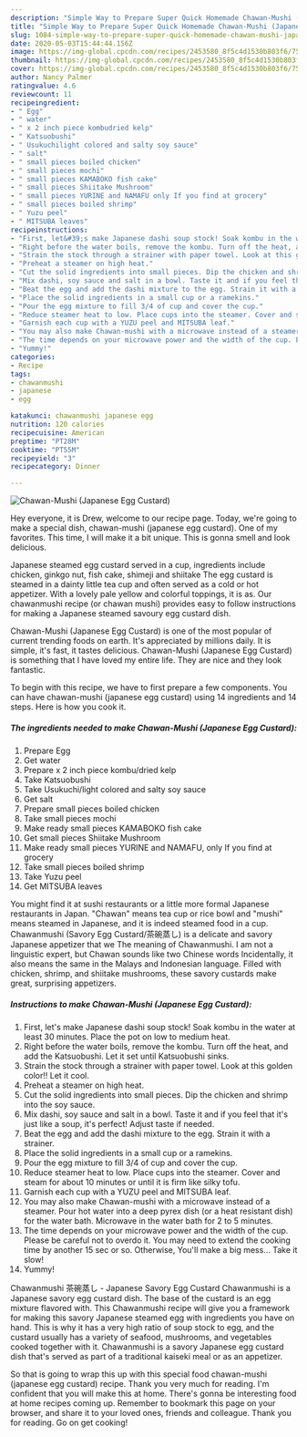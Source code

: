 ```yaml
---
description: "Simple Way to Prepare Super Quick Homemade Chawan-Mushi (Japanese Egg Custard)"
title: "Simple Way to Prepare Super Quick Homemade Chawan-Mushi (Japanese Egg Custard)"
slug: 1084-simple-way-to-prepare-super-quick-homemade-chawan-mushi-japanese-egg-custard
date: 2020-05-03T15:44:44.156Z
image: https://img-global.cpcdn.com/recipes/2453580_8f5c4d1530b803f6/751x532cq70/chawan-mushi-japanese-egg-custard-recipe-main-photo.jpg
thumbnail: https://img-global.cpcdn.com/recipes/2453580_8f5c4d1530b803f6/751x532cq70/chawan-mushi-japanese-egg-custard-recipe-main-photo.jpg
cover: https://img-global.cpcdn.com/recipes/2453580_8f5c4d1530b803f6/751x532cq70/chawan-mushi-japanese-egg-custard-recipe-main-photo.jpg
author: Nancy Palmer
ratingvalue: 4.6
reviewcount: 11
recipeingredient:
- " Egg"
- " water"
- " x 2 inch piece kombudried kelp"
- " Katsuobushi"
- " Usukuchilight colored and salty soy sauce"
- " salt"
- " small pieces boiled chicken"
- " small pieces mochi"
- " small pieces KAMABOKO fish cake"
- " small pieces Shiitake Mushroom"
- " small pieces YURINE and NAMAFU only If you find at grocery"
- " small pieces boiled shrimp"
- " Yuzu peel"
- " MITSUBA leaves"
recipeinstructions:
- "First, let&#39;s make Japanese dashi soup stock! Soak kombu in the water at least 30 minutes. Place the pot on low to medium heat."
- "Right before the water boils, remove the kombu. Turn off the heat, and add the Katsuobushi. Let it set until Katsuobushi sinks."
- "Strain the stock through a strainer with paper towel. Look at this golden color!! Let it cool."
- "Preheat a steamer on high heat."
- "Cut the solid ingredients into small pieces. Dip the chicken and shrimp into the soy sauce."
- "Mix dashi, soy sauce and salt in a bowl. Taste it and if you feel that it&#39;s just like a soup, it&#39;s perfect! Adjust taste if needed."
- "Beat the egg and add the dashi mixture to the egg. Strain it with a strainer."
- "Place the solid ingredients in a small cup or a ramekins."
- "Pour the egg mixture to fill 3/4 of cup and cover the cup."
- "Reduce steamer heat to low. Place cups into the steamer. Cover and steam for about 10 minutes or until it is firm like silky tofu."
- "Garnish each cup with a YUZU peel and MITSUBA leaf."
- "You may also make Chawan-mushi with a microwave instead of a steamer. Pour hot water into a deep pyrex dish (or a heat resistant dish) for the water bath. Microwave in the water bath for 2 to 5 minutes."
- "The time depends on your microwave power and the width of the cup. Please be careful not to overdo it. You may need to extend the cooking time by another 15 sec or so. Otherwise, You&#39;ll make a big mess... Take it slow!"
- "Yummy!"
categories:
- Recipe
tags:
- chawanmushi
- japanese
- egg

katakunci: chawanmushi japanese egg 
nutrition: 120 calories
recipecuisine: American
preptime: "PT28M"
cooktime: "PT55M"
recipeyield: "3"
recipecategory: Dinner

---
```



![Chawan-Mushi (Japanese Egg Custard)](https://img-global.cpcdn.com/recipes/2453580_8f5c4d1530b803f6/751x532cq70/chawan-mushi-japanese-egg-custard-recipe-main-photo.jpg)

Hey everyone, it is Drew, welcome to our recipe page. Today, we're going to make a special dish, chawan-mushi (japanese egg custard). One of my favorites. This time, I will make it a bit unique. This is gonna smell and look delicious.

Japanese steamed egg custard served in a cup, ingredients include chicken, ginkgo nut, fish cake, shimeji and shiitake The egg custard is steamed in a dainty little tea cup and often served as a cold or hot appetizer. With a lovely pale yellow and colorful toppings, it is as. Our chawanmushi recipe (or chawan mushi) provides easy to follow instructions for making a Japanese steamed savoury egg custard dish.

Chawan-Mushi (Japanese Egg Custard) is one of the most popular of current trending foods on earth. It's appreciated by millions daily. It is simple, it's fast, it tastes delicious. Chawan-Mushi (Japanese Egg Custard) is something that I have loved my entire life. They are nice and they look fantastic.


To begin with this recipe, we have to first prepare a few components. You can have chawan-mushi (japanese egg custard) using 14 ingredients and 14 steps. Here is how you cook it.

<!--inarticleads1-->

##### The ingredients needed to make Chawan-Mushi (Japanese Egg Custard):

1. Prepare  Egg
1. Get  water
1. Prepare  x 2 inch piece kombu/dried kelp
1. Take  Katsuobushi
1. Take  Usukuchi/light colored and salty soy sauce
1. Get  salt
1. Prepare  small pieces boiled chicken
1. Take  small pieces mochi
1. Make ready  small pieces KAMABOKO fish cake
1. Get  small pieces Shiitake Mushroom
1. Make ready  small pieces YURINE and NAMAFU, only If you find at grocery
1. Take  small pieces boiled shrimp
1. Take  Yuzu peel
1. Get  MITSUBA leaves


You might find it at sushi restaurants or a little more formal Japanese restaurants in Japan. &#34;Chawan&#34; means tea cup or rice bowl and &#34;mushi&#34; means steamed in Japanese, and it is indeed steamed food in a cup. Chawanmushi (Savory Egg Custard/茶碗蒸し) is a delicate and savory Japanese appetizer that we The meaning of Chawanmushi. I am not a linguistic expert, but Chawan sounds like two Chinese words Incidentally, it also means the same in the Malays and Indonesian language. Filled with chicken, shrimp, and shiitake mushrooms, these savory custards make great, surprising appetizers. 

<!--inarticleads2-->

##### Instructions to make Chawan-Mushi (Japanese Egg Custard):

1. First, let&#39;s make Japanese dashi soup stock! Soak kombu in the water at least 30 minutes. Place the pot on low to medium heat.
1. Right before the water boils, remove the kombu. Turn off the heat, and add the Katsuobushi. Let it set until Katsuobushi sinks.
1. Strain the stock through a strainer with paper towel. Look at this golden color!! Let it cool.
1. Preheat a steamer on high heat.
1. Cut the solid ingredients into small pieces. Dip the chicken and shrimp into the soy sauce.
1. Mix dashi, soy sauce and salt in a bowl. Taste it and if you feel that it&#39;s just like a soup, it&#39;s perfect! Adjust taste if needed.
1. Beat the egg and add the dashi mixture to the egg. Strain it with a strainer.
1. Place the solid ingredients in a small cup or a ramekins.
1. Pour the egg mixture to fill 3/4 of cup and cover the cup.
1. Reduce steamer heat to low. Place cups into the steamer. Cover and steam for about 10 minutes or until it is firm like silky tofu.
1. Garnish each cup with a YUZU peel and MITSUBA leaf.
1. You may also make Chawan-mushi with a microwave instead of a steamer. Pour hot water into a deep pyrex dish (or a heat resistant dish) for the water bath. Microwave in the water bath for 2 to 5 minutes.
1. The time depends on your microwave power and the width of the cup. Please be careful not to overdo it. You may need to extend the cooking time by another 15 sec or so. Otherwise, You&#39;ll make a big mess... Take it slow!
1. Yummy!


Chawanmushi 茶碗蒸し - Japanese Savory Egg Custard Chawanmushi is a Japanese savory egg custard dish. The base of the custard is an egg mixture flavored with. This Chawanmushi recipe will give you a framework for making this savory Japanese steamed egg with ingredients you have on hand. This is why it has a very high ratio of soup stock to egg, and the custard usually has a variety of seafood, mushrooms, and vegetables cooked together with it. Chawanmushi is a savory Japanese egg custard dish that&#39;s served as part of a traditional kaiseki meal or as an appetizer. 

So that is going to wrap this up with this special food chawan-mushi (japanese egg custard) recipe. Thank you very much for reading. I'm confident that you will make this at home. There's gonna be interesting food at home recipes coming up. Remember to bookmark this page on your browser, and share it to your loved ones, friends and colleague. Thank you for reading. Go on get cooking!
